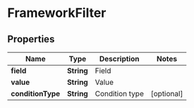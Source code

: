 
# FrameworkFilter

## Properties
Name | Type | Description | Notes
------------ | ------------- | ------------- | -------------
**field** | **String** | Field | 
**value** | **String** | Value | 
**conditionType** | **String** | Condition type |  [optional]



